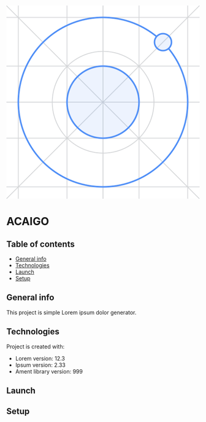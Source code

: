![alt text](src/assets/imgs/logo.png)

# ACAIGO 


## Table of contents
* [General info](#general-info)
* [Technologies](#technologies)
* [Launch](#Launch)
* [Setup](#setup)

## General info
This project is simple Lorem ipsum dolor generator.
	
## Technologies
Project is created with:

* Lorem version: 12.3
* Ipsum version: 2.33
* Ament library version: 999

## Launch

## Setup
